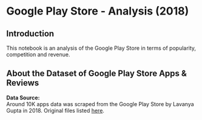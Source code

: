 # Google Play Store - Analysis (2018)

## Introduction

This notebook is an analysis of the Google Play Store in terms of popularity, competition and revenue.

## About the Dataset of Google Play Store Apps & Reviews

**Data Source:** <br>
Around 10K apps data was scraped from the Google Play Store by Lavanya Gupta in 2018. Original files listed [here](
https://www.kaggle.com/lava18/google-play-store-apps).
